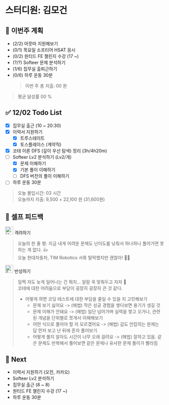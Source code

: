 # 스터디원: 김모건

## 🚀 이번주 계획

- (2/2) 아뭇따 지원해보기
- (0/1) 목요일 소프티어 HSAT 응시
- (0/2) 원티드 FE 챌린지 수강 (17 ~)
- (?/?) Softeer 문제 분석하기
- (1/6) 집무실 출퇴근하기
- (0/6) 하루 운동 30분
  > 이번 주 총 지출: 00 원

> 평균 달성률 00 %

## ✅ 12/02 Todo List

- [x] 집무실 출근 (10 ~ 20:30)
- [x] 이력서 지원하기
  - [x] 트루스테이트
  - [x] 토스플레이스 (계약직)
- [x] 코테 이론 DFS (깊이 우선 탐색) 정리 (3h/4h20m)
- [ ] Softeer Lv2 분석하기 (Lv2/개)
  - [x] 문제 이해하기
  - [x] 기본 풀이 이해하기
  - [ ] DFS 버전의 풀이 이해하기
- [ ] 하루 운동 30분

> 오늘 몰입시간: 03 시간<br>
> 오늘까지 지출: 9,500 + 22,100 원 (31,600원)

## 🎉 셀프 피드백

<img src="https://raw.githubusercontent.com/Tarikul-Islam-Anik/Animated-Fluent-Emojis/master/Emojis/Smilies/Hugging%20Face.png" alt="Hugging Face" width="25" height="25"> 격려하기</img>

> 오늘의 한 줄 평: 지금 내게 어려운 문제도 난이도를 낮춰서 하나하나 풀어가면 못하는 게 없다. 👍<br>
> 오늘 현대자동차, TIM Robotics 서류 탈락했지만 괜찮아! 🥲😭 <br>

<img src="https://raw.githubusercontent.com/Tarikul-Islam-Anik/Animated-Fluent-Emojis/master/Emojis/Smilies/Face%20with%20Monocle.png" alt="Face with Monocle" width="25" height="25"> 반성하기</img>

> 일찍 자도 늦게 일어나는 건 뭐지... 알람 꼭 맞춰두고 자자 🤣<br>
> 코테에 대한 어려움으로 부담이 굉장히 굉장히 큰 것 같다.<br>
>
> - 어떻게 하면 코딩 테스트에 대한 부담을 줄일 수 있을 지 고민해보기
>   - 문제 보기 싫어요 -> (해법) 작은 성공 경험을 쌓다보면 용기가 생길 것
>   - 문제 이해가 안돼요 -> (해법) 일단 넘어가며 실력을 쌓고 오거나, 관련된 개념을 단위별로 쪼개서 이해해보기
>   - 어떤 식으로 풀어야 할 지 모르곘어요 -> (해법) 감도 안잡히는 문제는 답 먼저 보고 난 뒤에 혼자 풀어보기
>   - 어떻게 풀지 알아도 시간이 너무 오래 걸려요 -> (해법) 잘하고 있음. 같은 문제도 반복해서 풀어보면 같은 문제나 유사한 문제 풀이가 빨라짐

## 🌱 Next

- 이력서 지원하기 (오전, 카카오)
- Softeer Lv2 분석하기
- 집무실 출근 (8 ~ 8)
- 원티드 FE 챌린지 수강 (17 ~)
- 하루 운동 30분
